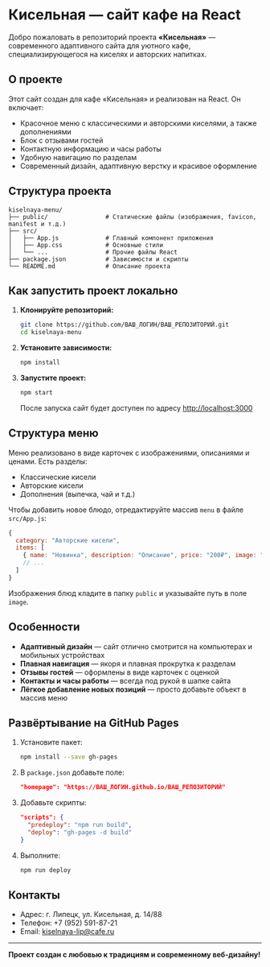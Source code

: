 # Кисельная — сайт кафе на React

Добро пожаловать в репозиторий проекта **«Кисельная»** — современного адаптивного сайта для уютного кафе, специализирующегося на киселях и авторских напитках.

## О проекте

Этот сайт создан для кафе «Кисельная» и реализован на React. Он включает:
- Красочное меню с классическими и авторскими киселями, а также дополнениями
- Блок с отзывами гостей
- Контактную информацию и часы работы
- Удобную навигацию по разделам
- Современный дизайн, адаптивную верстку и красивое оформление

## Структура проекта

```
kiselnaya-menu/
├── public/                # Статические файлы (изображения, favicon, manifest и т.д.)
├── src/
│   ├── App.js             # Главный компонент приложения
│   ├── App.css            # Основные стили
│   └── ...                # Прочие файлы React
├── package.json           # Зависимости и скрипты
└── README.md              # Описание проекта
```

## Как запустить проект локально

1. **Клонируйте репозиторий:**
   ```sh
   git clone https://github.com/ВАШ_ЛОГИН/ВАШ_РЕПОЗИТОРИЙ.git
   cd kiselnaya-menu
   ```
2. **Установите зависимости:**
   ```sh
   npm install
   ```
3. **Запустите проект:**
   ```sh
   npm start
   ```
   После запуска сайт будет доступен по адресу [http://localhost:3000](http://localhost:3000)

## Структура меню

Меню реализовано в виде карточек с изображениями, описаниями и ценами. Есть разделы:
- Классические кисели
- Авторские кисели
- Дополнения (выпечка, чай и т.д.)

Чтобы добавить новое блюдо, отредактируйте массив `menu` в файле `src/App.js`:
```js
{
  category: "Авторские кисели",
  items: [
    { name: "Новинка", description: "Описание", price: "200₽", image: "/новинка.png" },
    // ...
  ]
}
```
Изображения блюд кладите в папку `public` и указывайте путь в поле `image`.

## Особенности
- **Адаптивный дизайн** — сайт отлично смотрится на компьютерах и мобильных устройствах
- **Плавная навигация** — якоря и плавная прокрутка к разделам
- **Отзывы гостей** — оформлены в виде карточек с оценкой
- **Контакты и часы работы** — всегда под рукой в шапке сайта
- **Лёгкое добавление новых позиций** — просто добавьте объект в массив меню

## Развёртывание на GitHub Pages

1. Установите пакет:
   ```sh
   npm install --save gh-pages
   ```
2. В `package.json` добавьте поле:
   ```json
   "homepage": "https://ВАШ_ЛОГИН.github.io/ВАШ_РЕПОЗИТОРИЙ"
   ```
3. Добавьте скрипты:
   ```json
   "scripts": {
     "predeploy": "npm run build",
     "deploy": "gh-pages -d build"
   }
   ```
4. Выполните:
   ```sh
   npm run deploy
   ```

## Контакты

- Адрес: г. Липецк, ул. Кисельная, д. 14/88
- Телефон: +7 (952) 591-87-21
- Email: kiselnaya-lip@cafe.ru

---

**Проект создан с любовью к традициям и современному веб-дизайну!** 